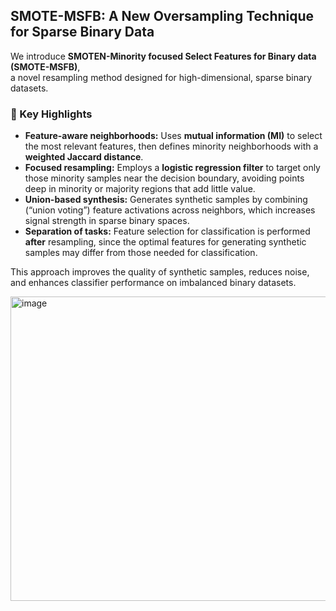 
## SMOTE-MSFB: A New Oversampling Technique for Sparse Binary Data  

We introduce **SMOTEN-Minority focused Select Features for Binary data (SMOTE-MSFB)**,  
a novel resampling method designed for high-dimensional, sparse binary datasets.  

### 🔑 Key Highlights
- **Feature-aware neighborhoods:** Uses **mutual information (MI)** to select the most relevant features, then defines minority neighborhoods with a **weighted Jaccard distance**.  
- **Focused resampling:** Employs a **logistic regression filter** to target only those minority samples near the decision boundary, avoiding points deep in minority or majority regions that add little value.  
- **Union-based synthesis:** Generates synthetic samples by combining (“union voting”) feature activations across neighbors, which increases signal strength in sparse binary spaces.  
- **Separation of tasks:** Feature selection for classification is performed **after** resampling, since the optimal features for generating synthetic samples may differ from those needed for classification.  

This approach improves the quality of synthetic samples, reduces noise,  
and enhances classifier performance on imbalanced binary datasets.  


<img width="1036" height="487" alt="image" src="https://github.com/user-attachments/assets/e321de38-ae4f-44d3-8fdc-c7cf7f26eea8" />
